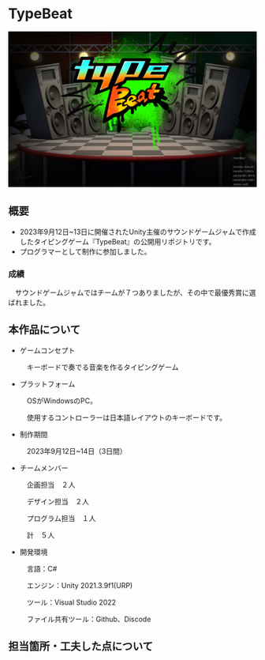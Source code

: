 # TypeBeat
![TitleImage](MarkDownMaterial/startpage01.png)

## 概要
- 2023年9月12日~13日に開催されたUnity主催のサウンドゲームジャムで作成したタイピングゲーム『TypeBeat』の公開用リポジトリです。
- プログラマーとして制作に参加しました。

### 成績
　サウンドゲームジャムではチームが７つありましたが、その中で最優秀賞に選ばれました。

## 本作品について
- ゲームコンセプト
  
  　キーボードで奏でる音楽を作るタイピングゲーム

- プラットフォーム
  
  　OSがWindowsのPC。

  　使用するコントローラーは日本語レイアウトのキーボードです。
  
- 制作期間
  
  　2023年9月12日~14日（3日間）

- チームメンバー
  
  　企画担当　２人

  　デザイン担当　２人

  　プログラム担当　１人

  　計　５人  
- 開発環境
  
  　言語：C#

  　エンジン：Unity 2021.3.9f1(URP)

  　ツール：Visual Studio 2022

  　ファイル共有ツール：Github、Discode  


## 担当箇所・工夫した点について
